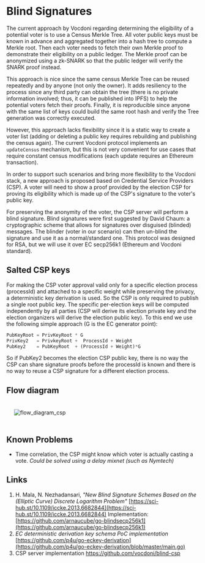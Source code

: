 # Blind Signatures

The current approach by Vocdoni regarding determining the eligibility of a potential voter is to use a Census Merkle Tree. All voter public keys must be known in advance and aggregated together into a hash tree to compute a Merkle root. Then each voter needs to fetch their own Merkle proof to demonstrate their eligibility on a public ledger. The Merkle proof can be anonymized using a zk-SNARK so that the public ledger will verify the SNARK proof instead.

This approach is nice since the same census Merkle Tree can be reused repeatedly and by anyone (not only the owner). It adds resiliency to the process since any third party can obtain the tree (there is no private information involved; thus, it can be published into IPFS) to help the potential voters fetch their proofs. Finally, it is reproducible since anyone with the same list of keys could build the same root hash and verify the Tree generation was correctly executed.

However, this approach lacks flexibility since it is a static way to create a voter list (adding or deleting a public key requires rebuilding and publishing the census again). The current Vocdoni protocol implements an `updateCensus` mechanism, but this is not very convenient for use cases that require constant census modifications (each update requires an Ethereum transaction).

In order to support such scenarios and bring more flexibility to the Vocdoni stack, a new approach is proposed based on Credential Service Providers (CSP). A voter will need to show a proof provided by the election CSP for proving its eligibility which is made up of the CSP's signature to the voter's public key.

For preserving the anonymity of the voter, the CSP server will perform a blind signature. Blind signatures were first suggested by David Chaum: a cryptographic scheme that allows for signatures over disguised (blinded) messages. The blinder (voter in our scenario) can then un-blind the signature and use it as a normal/standard one. This protocol was designed for RSA, but we will use it over EC secp256k1 (Ethereum and Vocdoni standard).

## Salted CSP keys

For making the CSP voter approval valid only for a specific election process (processId) and attached to a specific weight while preserving the privacy, a deterministic key derivation is used. So the CSP is only required to publish a single root public key. The specific per-election keys will be computed independently by all parties (CSP will derive its election private key and the election organizers will derive the election public key). To this end we use the following simple approach (G is the EC generator point):

```js
PubKeyRoot = PrivKeyRoot * G
PrivKey2   = PrivkeyRoot +  ProcessId + Weight
PubKey2    = PubKeyRoot  + (ProcessId + Weight)*G
```

So if PubKey2 becomes the election CSP public key, there is no way the CSP can share signature proofs before the processId is known and there is no way to reuse a CSP signature for a different election process.

## Flow diagram

<div style="padding: 20px;">
	<img src="https://kroki.io/mermaid/svg/eNp9U01PwzAMvfMrfAOEGAJuE0zi44KQJgQSF8TBS9w2aklGkm7avyd2OzWs23pp6z6_vPfsBvptySp6Nlh6_DmBdC3RR6PMEm2ETxfJj6pPH2-j2mPjVK0qNFY-SePlbDaUp1BShKV3ikJ40UdR6QDwziV4u2iMgpo2__ByZ6glj5HA0hpWLhpbjqCJagrYxops0orROAuF8ztCEmqLVRWpeqdDMPPECN6UVQRXgGBZpyZlNAW4W_irGaQuqI3VDNnD0Z3Ty4-uJvsOmNBrYt59HhetaTSbI1BhmV6tbiglr2osadDVUCGy-q4vVtZhv0XY9UQ4_JzWD1r75FzKN5MhCCncTo5padjZQA1t4Mg7H-PUBU76sgezzwyaRb4ib4rNNg8TYIWNGQ0mYJNtxnbOe6aStuGVNnAvQH66GEym58xfzm5Ku6t4bWLVs42nx3JI95lwN8bWE4vouvcF2NpduFwH_wWFIcpKyfzPurg5gp6IcioMbNMV54dykVQxOh_6JWfmbm2ZszeUWUlzydZa9uc0AHb7k-_tH9ykZ4Y=" alt="flow_diagram_csp"/>
</div>

## Known Problems

- Time correlation, the CSP might know which voter is actually casting a vote.
*Could be solved using a delay mixnet (such as Nymtech)*


## Links

1. H. Mala, N. Nezhadansari, *"New Blind Signature Schemes Based on the (Elliptic Curve) Discrete Logarithm Problem"* [https://sci-hub.st/10.1109/iccke.2013.6682844](https://sci-hub.st/10.1109/iccke.2013.6682844) Implementation: [https://github.com/arnaucube/go-blindsecp256k1](https://github.com/arnaucube/go-blindsecp256k1)
2. *EC deterministic derivation key schema PoC implementation*
[https://github.com/p4u/go-eckey-derivation](https://github.com/p4u/go-eckey-derivation/blob/master/main.go)
3. CSP server implementation https://github.com/vocdoni/blind-csp
